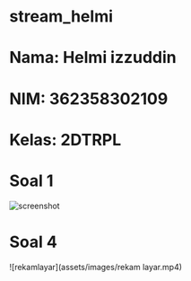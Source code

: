 # stream_helmi

# Nama: Helmi izzuddin
# NIM: 362358302109
# Kelas: 2DTRPL

# Soal 1
![screenshot](asets/images/stream2.jpg)
# Soal 4
![rekamlayar](assets/images/rekam layar.mp4)
